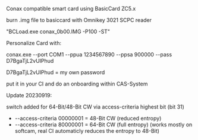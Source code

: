 Conax compatible smart card using BasicCard ZC5.x

burn .img file to basiccard with Omnikey 3021 SCPC reader

"BCLoad.exe conax_0b00.IMG -P100 -ST"

Personalize Card with:

conax.exe --port COM1 --ppua 1234567890 --ppsa 900000 --pass D7BgaTjL2vUIPhud

D7BgaTjL2vUIPhud = my own password

put it in your CI and do an onboarding within CAS-System 

Update 20230919:

switch added for 64-Bit/48-Bit CW via access-criteria highest bit (bit 31)
-	--access-criteria 00000001 = 48-Bit CW (reduced entropy)
-	--access-criteria 80000001 = 64-Bit CW (full entropy) (works mostly on softcam, real CI automaticly reduces the entropy to 48-Bit)
